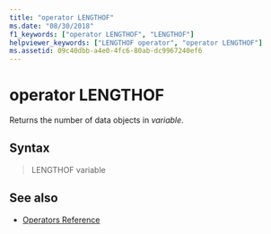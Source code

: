 ```yaml
---
title: "operator LENGTHOF"
ms.date: "08/30/2018"
f1_keywords: ["operator LENGTHOF", "LENGTHOF"]
helpviewer_keywords: ["LENGTHOF operator", "operator LENGTHOF"]
ms.assetid: 09c40dbb-a4e0-4fc6-80ab-dc9967240ef6
---
```

# operator LENGTHOF

Returns the number of data objects in *variable*.

## Syntax

> LENGTHOF variable

## See also

- [Operators Reference](../../assembler/masm/operators-reference.md)
